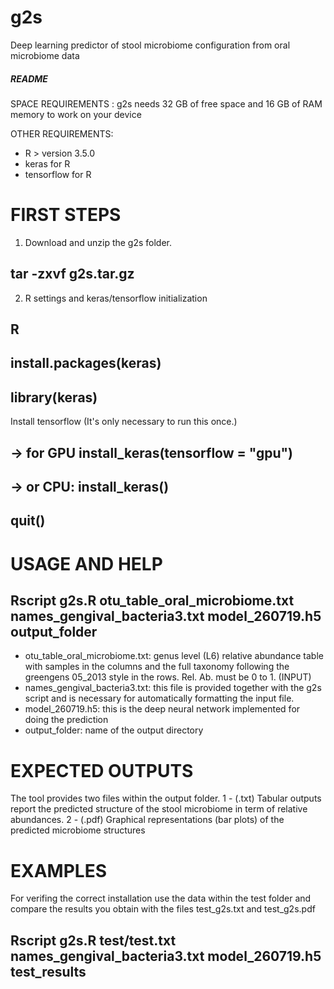 # g2s
Deep learning predictor of stool microbiome configuration from oral microbiome data 

##### README ####


SPACE REQUIREMENTS : g2s needs 32 GB of free space and 16 GB of RAM memory to work on your device

OTHER  REQUIREMENTS: 

- R > version 3.5.0
- keras for R
- tensorflow for R



# FIRST STEPS

1) Download and unzip the g2s folder. 


tar -zxvf g2s.tar.gz
-

2) R settings and keras/tensorflow initialization

R
-
install.packages(keras)
-
library(keras)
-

Install tensorflow (It's only necessary to run this once.) 

-> for GPU
install_keras(tensorflow = "gpu")
-

-> or CPU:
install_keras() 
-

quit()
-


# USAGE AND HELP 

Rscript g2s.R otu_table_oral_microbiome.txt names_gengival_bacteria3.txt model_260719.h5 output_folder
-

- otu_table_oral_microbiome.txt: genus level (L6) relative abundance table with samples in the columns and the full taxonomy following the greengens 05_2013 style in the rows. Rel. Ab. must be 0 to 1. (INPUT)
- names_gengival_bacteria3.txt: this file is provided together with the g2s script and is necessary for automatically formatting the input file.
- model_260719.h5: this is the deep neural network implemented for doing the prediction
- output_folder: name of the output directory



# EXPECTED OUTPUTS

The tool provides two files within the output folder. 
1 - (.txt) Tabular outputs report the predicted structure of the stool microbiome in term of relative abundances. 
2 - (.pdf) Graphical representations (bar plots) of the predicted microbiome structures



# EXAMPLES

For verifing the correct installation use the data within the test folder and compare the results you obtain with the files test_g2s.txt and test_g2s.pdf

Rscript g2s.R test/test.txt names_gengival_bacteria3.txt model_260719.h5 test_results
-

